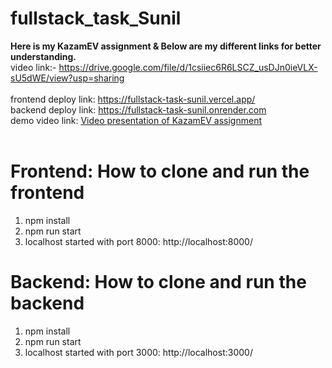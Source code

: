 # fullstack_task_Sunil

**Here is my KazamEV assignment & Below are my different links for better understanding.**
<br>
video link:- https://drive.google.com/file/d/1csiiec6R6LSCZ_usDJn0ieVLX-sU5dWE/view?usp=sharing
<br>
<br>
frontend deploy link: https://fullstack-task-sunil.vercel.app/
<br>
backend deploy link: https://fullstack-task-sunil.onrender.com
<br>
demo video link: [Video presentation of KazamEV assignment](https://drive.google.com/file/d/1csiiec6R6LSCZ_usDJn0ieVLX-sU5dWE/view?usp=sharing)
<br>
<br>
# Frontend: How to clone and run the frontend
1) npm install
2) npm run start
3) localhost started with port 8000: http://localhost:8000/
# Backend: How to clone and run the backend
1) npm install
2) npm run start
3) localhost started with port 3000: http://localhost:3000/
<br>



